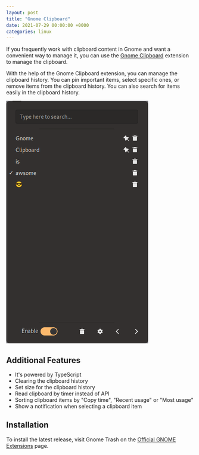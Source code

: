 ```yaml
---
layout: post
title: "Gnome Clipboard"
date: 2021-07-29 00:00:00 +0000
categories: linux
---
```


If you frequently work with clipboard content in Gnome and want a convenient way to manage it,
you can use the [Gnome Clipboard](https://github.com/b00f/gnome-clipboard) extension to manage the clipboard.

With the help of the Gnome Clipboard extension, you can manage the clipboard history.
You can pin important items, select specific ones, or remove items from the clipboard history.
You can also search for items easily in the clipboard history.

![Gnome clipboard](./../assets/images/gnome_clipboard.png)

## Additional Features

- It's powered by TypeScript
- Clearing the clipboard history
- Set size for the clipboard history
- Read clipboard by timer instead of API
- Sorting clipboard items by "Copy time", "Recent usage" or "Most usage"
- Show a notification when selecting a clipboard item

## Installation

To install the latest release, visit Gnome Trash on the
[Official GNOME Extensions](https://extensions.gnome.org/extension/4422/gnome-clipboard/) page.
